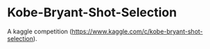 # Kobe-Bryant-Shot-Selection

A kaggle competition (https://www.kaggle.com/c/kobe-bryant-shot-selection).
